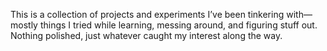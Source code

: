 This is a collection of projects and experiments I’ve been tinkering with—mostly things I tried while learning, messing around, and figuring stuff out. Nothing polished, just whatever caught my interest along the way.
